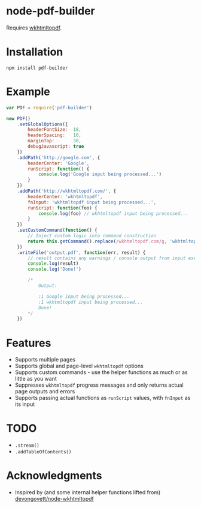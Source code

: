 # node-pdf-builder
Requires [wkhtmltopdf](http://wkhtmltopdf.org).

# Installation
```
npm install pdf-builder
```

# Example
```js
var PDF = require('pdf-builder')

new PDF()
	.setGlobalOptions({
		headerFontSize:  18,
		headerSpacing:   10,
		marginTop:       30,
		debugJavascript: true
	})
	.addPath('http://google.com', {
		headerCenter: 'Google',
		runScript: function() {
			console.log('Google input being processed...')
		}
	})
	.addPath('http://wkhtmltopdf.com/', {
		headerCenter: 'wkhtmltopdf',
		fnInput: 'wkhtmltopdf input being processed...',
		runScript: function(foo) {
			console.log(foo) // wkhtmltopdf input being processed...
		}
	})
	.setCustomCommand(function() {
		// Inject custom logic into command construction
		return this.getCommand().replace(/wkhtmltopdf.com/g, 'wkhtmltopdf.org')
	})
	.writeFile('output.pdf', function(err, result) {
		// result contains any warnings / console output from input execution
		console.log(result)
		console.log('Done!')

		/*
			Output:

			:1 Google input being processed...
			:1 wkhtmltopdf input being processed...
			Done!
		*/
	})
```

# Features
- Supports multiple pages
- Supports global and page-level `wkhtmltopdf` options
- Supports custom commands - use the helper functions as much or as little as you want
- Suppresses `wkhtmltopdf` progress messages and only returns actual page outputs and errors
- Supports passing actual functions as `runScript` values, with `fnInput` as its input

# TODO
- `.stream()`
- `.addTableOfContents()`

# Acknowledgments
- Inspired by (and some internal helper functions lifted from) [devongovett/node-wkhtmltopdf](http://github.com/devongovett/node-wkhtmltopdf)
